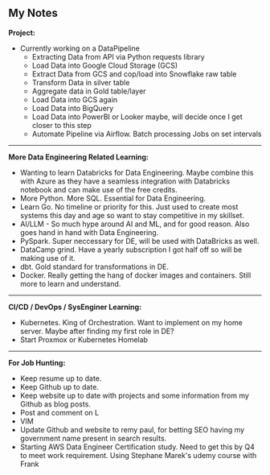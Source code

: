 ## **My Notes**

**Project:**
- Currently working on a DataPipeline
	- Extracting Data from API via Python requests library
	- Load Data into Google Cloud Storage (GCS)
	- Extract Data from GCS and cop/load into Snowflake raw table
	- Transform Data in silver table
	- Aggregate data in Gold table/layer
	- Load Data into GCS again
	- Load Data into BigQuery
	- Load Data into PowerBI or Looker maybe, will decide once I get closer to this step
	- Automate Pipeline via Airflow. Batch processing Jobs on set intervals
---
**More Data Engineering Related Learning:**
- Wanting to learn Databricks for Data Engineering. Maybe combine this with Azure as they have a seamless integration with Databricks notebook and can make use of the free credits.
- More Python. More SQL. Essential for Data Engineering.
- Learn Go. No timeline or priority for this. Just used to create most systems this day and age so want to stay competitive in my skillset.
- AI/LLM - So much hype around AI and ML, and for good reason. Also goes hand in hand with Data Engineering.
- PySpark. Super neccessary for DE, will be used with DataBricks as well.
- DataCamp grind. Have a yearly subscription I got half off so will be making use of it.
- dbt. Gold standard for transformations in DE.
- Docker. Really getting the hang of docker images and containers. Still more to learn and understand.
---
**CI/CD / DevOps / SysEnginer Learning:**
- Kubernetes. King of Orchestration. Want to implement on my home server. Maybe after finding my first role in DE?
- Start Proxmox or Kubernetes Homelab 
---
**For Job Hunting:**
- Keep resume up to date.
- Keep Github up to date.
- Keep website up to date with projects and some information from my Github as blog posts.
- Post and comment on L
- VIM
- Update Github and website to remy paul, for betting SEO having my government name present in search results.
- Starting AWS Data Engineer Certification study. Need to get this by Q4 to meet work requirement. Using Stephane Marek's udemy course with Frank